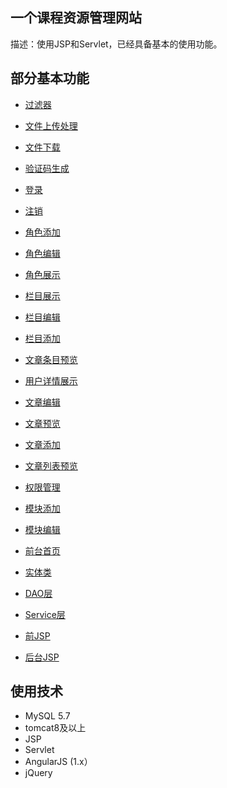  一个课程资源管理网站
 --------------
描述：使用JSP和Servlet，已经具备基本的使用功能。

## 部分基本功能
* [过滤器](https://github.com/treeandgrass/course/blob/master/GeneralCourse/src/com/cqut/generalCourse/servlet/BaseFilter.java)     
* [文件上传处理](https://github.com/treeandgrass/course/blob/master/GeneralCourse/src/com/cqut/generalCourse/servlet/FileUploadServlet.java)
* [文件下载](https://github.com/treeandgrass/course/blob/master/GeneralCourse/src/com/cqut/generalCourse/servlet/FileDownload.java)
* [验证码生成](https://github.com/treeandgrass/course/blob/master/GeneralCourse/src/com/cqut/generalCourse/servlet/ImageValideServlet.java) 
* [登录](https://github.com/treeandgrass/course/blob/master/GeneralCourse/src/com/cqut/generalCourse/servlet/LoginServlet.java)      
* [注销](https://github.com/treeandgrass/course/blob/master/GeneralCourse/src/com/cqut/generalCourse/servlet/SignOutServlet.java)
* [角色添加](https://github.com/treeandgrass/course/blob/master/GeneralCourse/src/com/cqut/generalCourse/servlet/RoleAdd.java)         
* [角色编辑](https://github.com/treeandgrass/course/blob/master/GeneralCourse/src/com/cqut/generalCourse/servlet/RoleEdit.java)      
* [角色展示](https://github.com/treeandgrass/course/blob/master/GeneralCourse/src/com/cqut/generalCourse/servlet/RoleList.java)      

* [栏目展示](https://github.com/treeandgrass/course/blob/master/GeneralCourse/src/com/cqut/generalCourse/servlet/ColumnServlet.java)   
* [栏目编辑](https://github.com/treeandgrass/course/blob/master/GeneralCourse/src/com/cqut/generalCourse/servlet/ColumnEdit.java)     
* [栏目添加](https://github.com/treeandgrass/course/blob/master/GeneralCourse/src/com/cqut/generalCourse/servlet/ColumnAdd.java)  

* [文章条目预览](https://github.com/treeandgrass/course/blob/master/GeneralCourse/src/com/cqut/generalCourse/servlet/ArticleReviewList.java) 
* [用户详情展示](https://github.com/treeandgrass/course/blob/master/GeneralCourse/src/com/cqut/generalCourse/servlet/UserDetail.java)  
* [文章编辑](https://github.com/treeandgrass/course/blob/master/GeneralCourse/src/com/cqut/generalCourse/servlet/ArticleEdit.java)
* [文章预览](https://github.com/treeandgrass/course/blob/master/GeneralCourse/src/com/cqut/generalCourse/servlet/ArticleReview.java) 
* [文章添加](https://github.com/treeandgrass/course/blob/master/GeneralCourse/src/com/cqut/generalCourse/servlet/ArticleAdd.java)
* [文章列表预览](https://github.com/treeandgrass/course/blob/master/GeneralCourse/src/com/cqut/generalCourse/servlet/ArticleReviewList.java)
* [权限管理](https://github.com/treeandgrass/course/blob/master/GeneralCourse/src/com/cqut/generalCourse/servlet/PermissionServlet.java)  
* [模块添加](https://github.com/treeandgrass/course/blob/master/GeneralCourse/src/com/cqut/generalCourse/servlet/ModuleAdd.java)
* [模块编辑](https://github.com/treeandgrass/course/blob/master/GeneralCourse/src/com/cqut/generalCourse/servlet/ModuleEdit.java) 
* [前台首页](https://github.com/treeandgrass/course/blob/master/GeneralCourse/src/com/cqut/generalCourse/servlet/Index.java)
* [实体类](https://github.com/treeandgrass/course/tree/master/GeneralCourse/src/com/cqut/generalCourse/entity)
* [DAO层](https://github.com/treeandgrass/course/tree/master/GeneralCourse/src/com/cqut/generalCourse/dao)  
* [Service层](https://github.com/treeandgrass/course/tree/master/GeneralCourse/src/com/cqut/generalCourse/service) 
* [前JSP](https://github.com/treeandgrass/course/tree/master/GeneralCourse/WebRoot/reception)
* [后台JSP](https://github.com/treeandgrass/course/tree/master/GeneralCourse/WebRoot/admin) 

## 使用技术
* MySQL 5.7
* tomcat8及以上
* JSP
* Servlet
* AngularJS (1.x）
* jQuery
